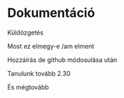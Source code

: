 # Dokumentáció
Küldözgetés

Most ez elmegy-e
/am elment

Hozzáírás de github módosulása után

Tanulunk tovább 2.30

És mégtovább
